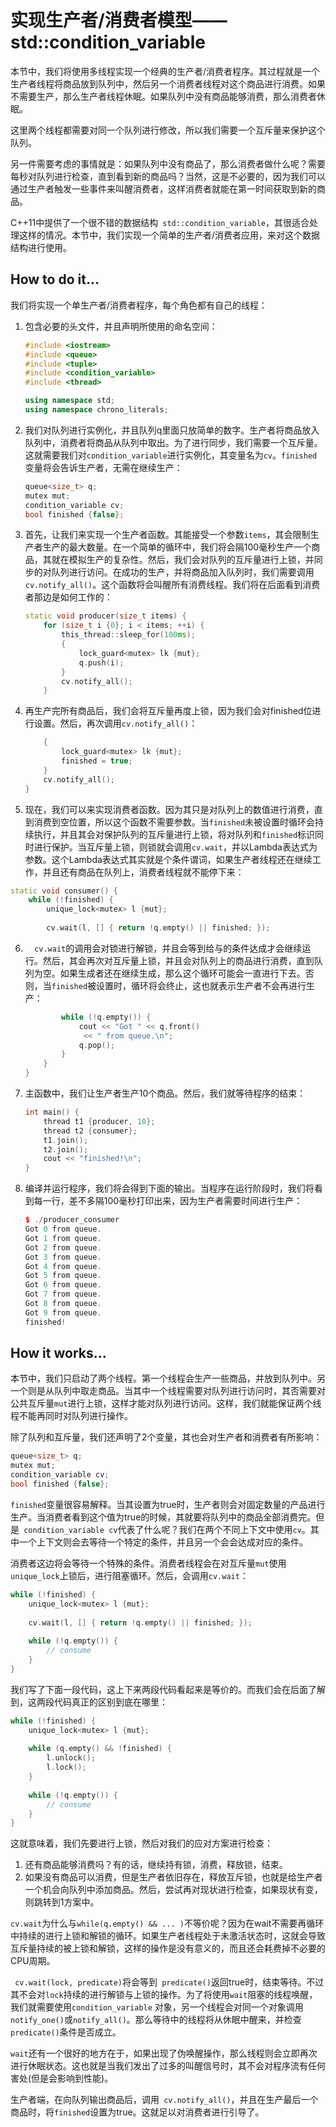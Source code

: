 # 实现生产者/消费者模型——std::condition_variable

本节中，我们将使用多线程实现一个经典的生产者/消费者程序。其过程就是一个生产者线程将商品放到队列中，然后另一个消费者线程对这个商品进行消费。如果不需要生产，那么生产者线程休眠。如果队列中没有商品能够消费，那么消费者休眠。

这里两个线程都需要对同一个队列进行修改，所以我们需要一个互斥量来保护这个队列。

另一件需要考虑的事情就是：如果队列中没有商品了，那么消费者做什么呢？需要每秒对队列进行检查，直到看到新的商品吗？当然，这是不必要的，因为我们可以通过生产者触发一些事件来叫醒消费者，这样消费者就能在第一时间获取到新的商品。

C++11中提供了一个很不错的数据结构` std::condition_variable`，其很适合处理这样的情况。本节中，我们实现一个简单的生产者/消费者应用，来对这个数据结构进行使用。

## How to do it...

我们将实现一个单生产者/消费者程序，每个角色都有自己的线程：

1. 包含必要的头文件，并且声明所使用的命名空间：

   ```c++
   #include <iostream>
   #include <queue>
   #include <tuple>
   #include <condition_variable>
   #include <thread>
   
   using namespace std;
   using namespace chrono_literals;
   ```

2. 我们对队列进行实例化，并且队列q里面只放简单的数字。生产者将商品放入队列中，消费者将商品从队列中取出。为了进行同步，我们需要一个互斥量。这就需要我们对`condition_variable`进行实例化，其变量名为`cv`。`finished`变量将会告诉生产者，无需在继续生产：

   ```c++
   queue<size_t> q;
   mutex mut;
   condition_variable cv;
   bool finished {false};
   ```

3. 首先，让我们来实现一个生产者函数。其能接受一个参数`items`，其会限制生产者生产的最大数量。在一个简单的循环中，我们将会隔100毫秒生产一个商品，其就在模拟生产的复杂性。然后，我们会对队列的互斥量进行上锁，并同步的对队列进行访问。在成功的生产，并将商品加入队列时，我们需要调用`cv.notify_all()`。这个函数将会叫醒所有消费线程。我们将在后面看到消费者那边是如何工作的：

   ```c++
   static void producer(size_t items) {
       for (size_t i {0}; i < items; ++i) {
           this_thread::sleep_for(100ms);
           {
               lock_guard<mutex> lk {mut};
               q.push(i);
           }
           cv.notify_all();
       }
   ```

4. 再生产完所有商品后，我们会将互斥量再度上锁，因为我们会对finished位进行设置。然后，再次调用`cv.notify_all()`：

   ```c++
       {
           lock_guard<mutex> lk {mut};
           finished = true;
       }
       cv.notify_all();
   }
   ```

5.  现在，我们可以来实现消费者函数。因为其只是对队列上的数值进行消费，直到消费到空位置，所以这个函数不需要参数。当`finished`未被设置时循环会持续执行，并且其会对保护队列的互斥量进行上锁，将对队列和`finished`标识同时进行保护。当互斥量上锁，则锁就会调用`cv.wait`，并以Lambda表达式为参数。这个Lambda表达式其实就是个条件谓词，如果生产者线程还在继续工作，并且还有商品在队列上，消费者线程就不能停下来：

   ```c++
   static void consumer() {
       while (!finished) {
           unique_lock<mutex> l {mut};
           
           cv.wait(l, [] { return !q.empty() || finished; });
   ```

6. `  cv.wait`的调用会对锁进行解锁，并且会等到给与的条件达成才会继续运行。然后，其会再次对互斥量上锁，并且会对队列上的商品进行消费，直到队列为空。如果生成者还在继续生成，那么这个循环可能会一直进行下去。否则，当`finished`被设置时，循环将会终止，这也就表示生产者不会再进行生产：

   ```c++
           while (!q.empty()) {
               cout << "Got " << q.front()
               	<< " from queue.\n";
               q.pop();
           }
       }
   }
   ```

7. 主函数中，我们让生产者生产10个商品。然后，我们就等待程序的结束：

   ```c++
   int main() {
       thread t1 {producer, 10};
       thread t2 {consumer};
       t1.join();
       t2.join();
       cout << "finished!\n";
   }
   ```

8. 编译并运行程序，我们将会得到下面的输出。当程序在运行阶段时，我们将看到每一行，差不多隔100毫秒打印出来，因为生产者需要时间进行生产：

   ```c++
   $ ./producer_consumer
   Got 0 from queue.
   Got 1 from queue.
   Got 2 from queue.
   Got 3 from queue.
   Got 4 from queue.
   Got 5 from queue.
   Got 6 from queue.
   Got 7 from queue.
   Got 8 from queue.
   Got 9 from queue.
   finished!
   ```

## How it works...

本节中，我们只启动了两个线程。第一个线程会生产一些商品，并放到队列中。另一个则是从队列中取走商品。当其中一个线程需要对队列进行访问时，其否需要对公共互斥量`mut`进行上锁，这样才能对队列进行访问。这样，我们就能保证两个线程不能再同时对队列进行操作。

除了队列和互斥量，我们还声明了2个变量，其也会对生产者和消费者有所影响：

```c++
queue<size_t> q;
mutex mut;
condition_variable cv;
bool finished {false};
```

`finished`变量很容易解释。当其设置为true时，生产者则会对固定数量的产品进行生产。当消费者看到这个值为true的时候，其就要将队列中的商品全部消费完。但是` condition_variable cv`代表了什么呢？我们在两个不同上下文中使用`cv`。其中一个上下文则会去等待一个特定的条件，并且另一个会会达成对应的条件。

消费者这边将会等待一个特殊的条件。消费者线程会在对互斥量`mut`使用`unique_lock`上锁后，进行阻塞循环。然后，会调用`cv.wait`：

```c++
while (!finished) {
    unique_lock<mutex> l {mut};
    
    cv.wait(l, [] { return !q.empty() || finished; });
    
    while (!q.empty()) {
    	// consume
    }
}
```

我们写了下面一段代码，这上下来两段代码看起来是等价的。而我们会在后面了解到，这两段代码真正的区别到底在哪里：

```c++
while (!finished) {
    unique_lock<mutex> l {mut};
    
    while (q.empty() && !finished) {
        l.unlock();
        l.lock();
    }
   
    while (!q.empty()) {
    	// consume
    }
}
```

这就意味着，我们先要进行上锁，然后对我们的应对方案进行检查：

1. 还有商品能够消费吗？有的话，继续持有锁，消费，释放锁，结束。
2. 如果没有商品可以消费，但是生产者依旧存在，释放互斥锁，也就是给生产者一个机会向队列中添加商品。然后，尝试再对现状进行检查，如果现状有变，则跳转到1方案中。

`cv.wait`为什么与`while(q.empty() && ... )`不等价呢？因为在wait不需要再循环中持续的进行上锁和解锁的循环。如果生产者线程处于未激活状态时，这就会导致互斥量持续的被上锁和解锁，这样的操作是没有意义的，而且还会耗费掉不必要的CPU周期。

` cv.wait(lock, predicate)`将会等到` predicate()`返回true时，结束等待。不过其不会对`lock`持续的进行解锁与上锁的操作。为了将使用`wait`阻塞的线程唤醒，我们就需要使用`condition_variable` 对象，另一个线程会对同一个对象调用`notify_one()`或`notify_all()`。那么等待中的线程将从休眠中醒来，并检查`predicate()`条件是否成立。

`wait`还有一个很好的地方在于，如果出现了伪唤醒操作，那么线程则会立即再次进行休眠状态。这也就是当我们发出了过多的叫醒信号时，其不会对程序流有任何害处(但是会影响到性能)。

生产者端，在向队列输出商品后，调用` cv.notify_all()`，并且在生产最后一个商品时，将`finished`设置为true。这就足以对消费者进行引导了。